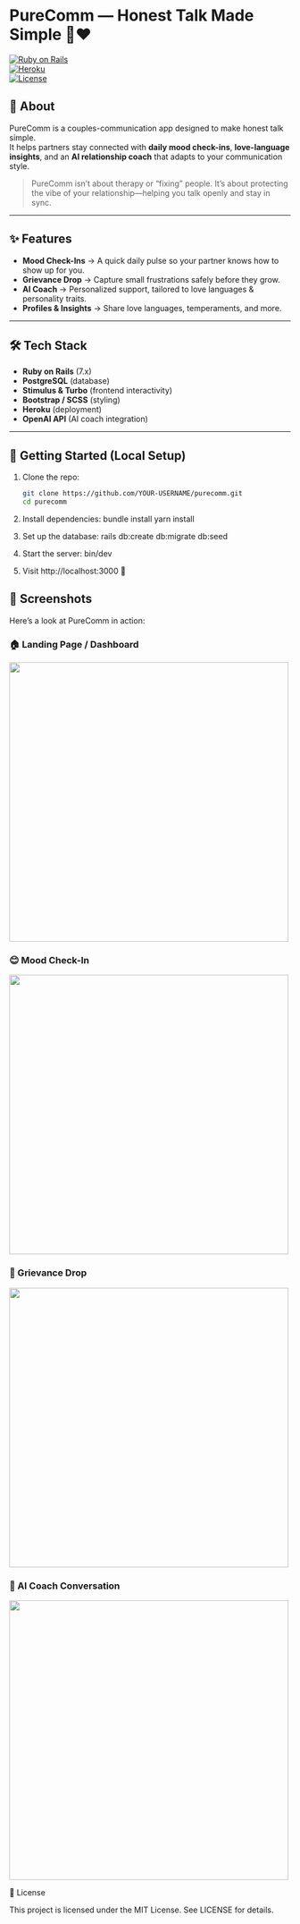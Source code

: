 # PureComm — Honest Talk Made Simple 💬❤️

[![Ruby on Rails](https://img.shields.io/badge/Rails-7.1-red?logo=rubyonrails)](https://rubyonrails.org/)  
[![Heroku](https://img.shields.io/badge/Deployed%20on-Heroku-430098?logo=heroku)](https://purecomm.herokuapp.com/)  
[![License](https://img.shields.io/badge/License-MIT-green.svg)](LICENSE)

## 🌟 About

PureComm is a couples-communication app designed to make honest talk simple.  
It helps partners stay connected with **daily mood check-ins**, **love-language insights**, and an **AI relationship coach** that adapts to your communication style.  

> PureComm isn’t about therapy or “fixing” people. It’s about protecting the vibe of your relationship—helping you talk openly and stay in sync.  

---

## ✨ Features

- **Mood Check-Ins** → A quick daily pulse so your partner knows how to show up for you.  
- **Grievance Drop** → Capture small frustrations safely before they grow.  
- **AI Coach** → Personalized support, tailored to love languages & personality traits.  
- **Profiles & Insights** → Share love languages, temperaments, and more.  

---

## 🛠️ Tech Stack

- **Ruby on Rails** (7.x)  
- **PostgreSQL** (database)  
- **Stimulus & Turbo** (frontend interactivity)  
- **Bootstrap / SCSS** (styling)  
- **Heroku** (deployment)  
- **OpenAI API** (AI coach integration)  

---

## 🚀 Getting Started (Local Setup)

1. Clone the repo:
   ```bash
   git clone https://github.com/YOUR-USERNAME/purecomm.git
   cd purecomm
   
 2. Install dependencies:
 bundle install
 yarn install
 
 3.	Set up the database:
 	rails db:create db:migrate db:seed
 
 4. Start the server:
 	bin/dev
 	
 5.	Visit http://localhost:3000 🎉
 
## 📸 Screenshots

Here’s a look at PureComm in action:  

### 🏠 Landing Page / Dashboard
<img src="https://res.cloudinary.com/dt4jctqz1/image/upload/v1757422725/IMG_4342_bcgdb9.png" width="500">

### 😊 Mood Check-In
<img src="https://res.cloudinary.com/dt4jctqz1/image/upload/v1757422725/IMG_4339_bfthte.png" width="500">

### 💬 Grievance Drop
<img src="https://res.cloudinary.com/dt4jctqz1/image/upload/v1757422725/IMG_4341_fh1vxu.png" width="500">

### 🤖 AI Coach Conversation
<img src="https://res.cloudinary.com/dt4jctqz1/image/upload/v1757423852/IMG_4338_sldool.png" width="500">

📜 License

This project is licensed under the MIT License. See LICENSE for details.
